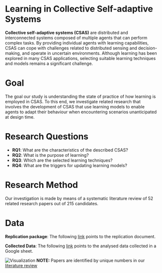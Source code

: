 # Learning in Collective Self-adaptive Systems
**Collective self-adaptive systems (CSAS)** are distributed and interconnected systems composed of multiple agents that can perform complex tasks. By providing individual agents with learning capabilities, CSAS can cope with challenges related to distributed sensing and decision-making, and operate in uncertain environments. Although learning has been explored in many CSAS applications, selecting suitable learning techniques and models remains a significant challenge.

# Goal
The goal our study is understanding the state of practice of how learning is employed in CSAS. To this end, we investigate related research that involves the development of CSAS that use learning models to enable agents to adapt their behaviour when encountering scenarios unanticipated at design time.

# Research Questions

- **RQ1**: What are the characteristics of the described CSAS?  
- **RQ2**: What is the purpose of learning?  
- **RQ3**: Which are the selected learning techniques?
- **RQ4**: What are the triggers for updating learning models?

# Research Method
Our investigation is made by means of a systematic literature review of 52 related research papers out of 215 candidates.

# Data
**Replication package**: The following [link](https://drive.google.com/file/d/1WGmIydk4zSSBSF749qUH1CcSujeSzGsb/view?usp=sharing) points to the replication document.

**Collected Data**: The following [link](https://docs.google.com/spreadsheets/d/1_wKl2ya2Cg2ei4a-fgWrgE6m41ZAWtfEPuYgu7y6qpc/edit?usp=sharing) points to the analysed data collected in a Google sheet.

![Visualization](https://i.imgur.com/nJDosN8.png)
**NOTE:** Papers are identified by unique numbers in our [literature review](https://docs.google.com/spreadsheets/d/1_wKl2ya2Cg2ei4a-fgWrgE6m41ZAWtfEPuYgu7y6qpc/edit?usp=sharing)

